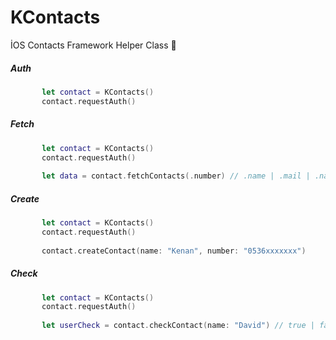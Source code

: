 # KContacts
İOS Contacts Framework Helper Class 📗

##### Auth

```Swift
       let contact = KContacts()
       contact.requestAuth()
```

##### Fetch

```Swift
       let contact = KContacts()
       contact.requestAuth()
        
       let data = contact.fetchContacts(.number) // .name | .mail | .name     
```

##### Create

```Swift
       let contact = KContacts()
       contact.requestAuth()
       
       contact.createContact(name: "Kenan", number: "0536xxxxxxx")
```

##### Check

```Swift
       let contact = KContacts()
       contact.requestAuth()
       
       let userCheck = contact.checkContact(name: "David") // true | false | nil
```

